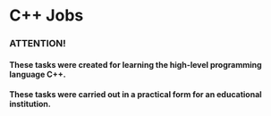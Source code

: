 # С++ Jobs

### ATTENTION!
#### These tasks were created for learning the high-level programming language С++.
#### These tasks were carried out in a practical form for an educational institution.